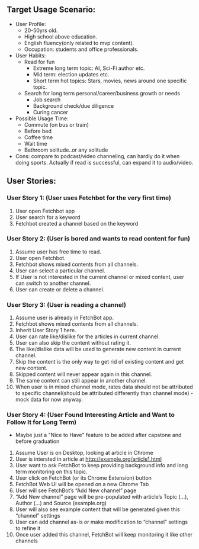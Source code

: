 ## Target Usage Scenario:
- User Profile:
  - 20-50yrs old.
  - High school above education.
  - English fluency(only related to mvp content).
  - Occupation: students and office professionals.
- User Habits:
  - Read for fun
    - Extreme long term topic: AI, Sci-Fi author etc.
    - Mid term: election updates etc.
    - Short term hot topics: Stars, movies, news around one specific topic.
  - Search for long term personal/career/business growth or needs
    - Job search
    - Background check/due diligence
    - Curing cancer
- Possible Usage Time:
  - Commute (on bus or train)
  - Before bed
  - Coffee time
  - Wait time
  - Bathroom solitude..or any solitude
- Cons: compare to podcast/video channeling, can hardly do it when doing sports. Actually if read is successful, can expand it to audio/video.

## User Stories:

### User Story 1: (User uses Fetchbot for the very first time)
1. User open Fetchbot app
2. User search for a keyword
3. Fetchbot created a channel based on the keyword

### User Story 2: (User is bored and wants to read content for fun)

1. Assume user has free time to read.
2. User open Fetchbot.
3. Fetchbot shows mixed contents from all channels.
4. User can select a particular channel.
5. If User is not interested in the current channel or mixed content, user can switch to another channel.
6. User can create or delete a channel.

### User Story 3: (User is reading a channel)
1. Assume user is already in FetchBot app.
2. Fetchbot shows mixed contents from all channels.
3. Inherit User Story 1 here.
4. User can rate like/dislike for the articles in current channel.
5. User can also skip the content without rating it.
6. The like/dislike data will be used to generate new content in current channel.
7. Skip the content is the only way to get rid of existing content and get new content.
8. Skipped content will never appear again in this channel.
9. The same content can still appear in another channel.
10. When user is in mixed channel mode, rates data should not be attributed to specific channel(should be attributed differently than channel mode) - mock data for now anyway.

### User Story 4: (User Found Interesting Article and Want to Follow It for Long Term)

- Maybe just a "Nice to Have" feature to be added after capstone and before graduation

1. Assume User is on Desktop, looking at article in Chrome
2. User is intersted in article at http://example.org/article1.html
3. User want to ask FetchBot to keep providing background info and long term monitoring on this topic.
4. User click on FetchBot (or its Chrome Extension) button
5. FetchBot Web UI will be opened on a new Chrome Tab
6. User will see FetchBot’s “Add New channel” page
7. “Add New channel” page will be pre-populated with article’s Topic (...), Author (...) and Source (example.org)
8. User will also see example content that will be generated given this “channel” settings
9. User can add channel as-is or make modification to “channel” settings to refine it
10. Once user added this channel, FetchBot will keep monitoring it like other channels
